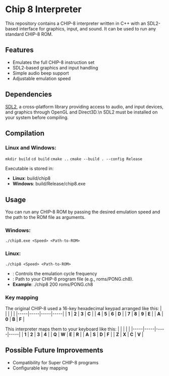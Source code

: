 # Chip 8 Interpreter
This repository contains a CHIP-8 interpreter written in C++ with an SDL2-based interface for graphics, input, and sound. It can be used to run any standard CHIP-8 ROM.

## Features
- Emulates the full CHIP-8 instruction set
- SDL2-based graphics and input handling
- Simple audio beep support
- Adjustable emulation speed

## Dependencies
[SDL2](https://www.libsdl.org/), a cross-platform library providing access to audio, and input devices, and graphics through OpenGL and Direct3D.\n
SDL2 must be installed on your system before compiling.

## Compilation
### Linux and Windows:
`mkdir build`
`cd build`
`cmake ..`
`cmake --build . --config Release`

Executable is stored in:
- **Linux**: build/chip8
- **Windows**: build/Release/chip8.exe

## Usage
You can run any CHIP-8 ROM by passing the desired emulation speed and the path to the ROM file as arguments.
### Windows:
`./chip8.exe <Speed> <Path-to-ROM>`
### Linux:
`./chip8 <Speed> <Path-to-ROM>`

- **<Speed>**: Controls the emulation cycle frequency
- **<Path-to-ROM>**: Path to your CHIP-8 program file (e.g., roms/PONG.ch8).
- **Example**: ./chip8 200 roms/PONG.ch8

### Key mapping
The original CHIP-8 used a 16-key hexadecimal keypad arranged like this:
|     |     |     |     |
|-----|-----|-----|-----|
| **1** | **2** | **3** | **C** |
| **4** | **5** | **6** | **D** |
| **7** | **8** | **9** | **E** |
| **A** | **0** | **B** | **F** |

This interpreter maps them to your keyboard like this:
|     |     |     |     |
|-----|-----|-----|-----|
| **1** | **2** | **3** | **4** |
| **Q** | **W** | **E** | **R** |
| **A** | **S** | **D** | **F** |
| **Z** | **X** | **C** | **V** |

## Possible Future Improvements
- Compatibility for Super CHIP-8 programs
- Configurable key mapping
